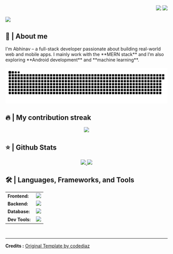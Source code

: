 <div align="right">
  <a style="text-decoration: none" target="_blank" href="https://github.com/AbhinavChaudhary11">
    <img src="https://visitor-badge.laobi.icu/badge?page_id=AbhinavChaudhary11.AbhinavChaudhary11&left_color=gray&right_color=blue&left_text=Profile%20Visitors">
  </a>
  <a style="text-decoration: none" target="_blank" href="https://www.linkedin.com/in/abhinav-chaudhary-11-/">
    <img width="70" src="https://img.shields.io/badge/-Connect-blue?style=flat&logo=Linkedin&logoColor=white">
  </a>
</div>

<br>

<img src="https://readme-typing-svg.herokuapp.com/?font=Roboto&weight=900&size=40&vCenter=true&width=500&height=70&duration=4000&color=B3B3B3&lines=Hi+There!+👋;+I'm+Abhinav+Chaudhary!;" />

<h2>📖 | About me</h2> 
I'm Abhinav – a full-stack developer passionate about building real-world web and mobile apps. I mainly work with the **MERN stack** and I’m also exploring **Android development** and **machine learning**.  

<div align="center">
  <br>
  <img alt="snake eating my contributions" src="https://raw.githubusercontent.com/codediaz/codediaz/output/github-contribution-grid-snake.svg" />
  <br/>
</div>

<h2>🔥 | My contribution streak</h2>
<p align="center">
  <a href="https://github.com/DenverCoder1/github-readme-streak-stats">
    <img src="https://github-readme-streak-stats.herokuapp.com/?user=AbhinavChaudhary11#version3"/>
  </a>
</p>

<h2>⭐ | Github Stats</h2>
<div align="center">
  <a href="https://github.com/AbhinavChaudhary11">
    <img height="180em" src="https://github-readme-stats.vercel.app/api?username=AbhinavChaudhary11&show_icons=true&theme=default&include_all_commits=true&count_private=true"/>
    <img height="180em" src="https://github-readme-stats.vercel.app/api/top-langs/?username=AbhinavChaudhary11&layout=compact&langs_count=7&theme=default"/>
  </a>
</div>

<h2>🛠️ | Languages, Frameworks, and Tools</h2>
<table>
  <tr>
    <td style="font-weight: bold; padding-right: 10px; vertical-align: center; border: none;">Frontend:</td>
    <td><img height="40" src="https://skillicons.dev/icons?i=javascript,react,html,css,tailwindcss"/></td>
  </tr>
  <tr>
    <td style="font-weight: bold; padding-right: 10px; vertical-align: center;">Backend:</td>
    <td><img height="40" src="https://skillicons.dev/icons?i=nodejs,express,python"/></td>
  </tr>
  <tr>
    <td style="font-weight: bold; padding-right: 10px; vertical-align: center;">Database:</td>
    <td><img height="40" src="https://skillicons.dev/icons?i=mongodb,mysql"/></td>
  </tr>
  <tr>
    <td style="font-weight: bold; padding-right: 10px; vertical-align: center;">Dev Tools:</td>
    <td><img height="40" src="https://skillicons.dev/icons?i=git,github,figma,androidstudio"/></td>
  </tr>
</table>
<br>

------

**Credits :** [Original Template by codediaz](https://github.com/codediaz)
